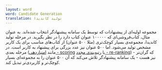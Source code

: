 ```yaml
---
layout: word
word: Candidate Generation
translation: تولید کاندیدا
---
```


مجموعه اولیه‌ای از پیشنهادات که توسط یک سامانه پیشنهادگر انتخاب شده‌اند. به عنوان مثال، کتاب‌فروشی‌ای که ۱۰۰۰۰۰ عنوان کتاب دارد را در نظر بگیرید. در مرحله تولید کاندیدا، مجموعه‌ی بسیار کوچک‌تری (مثلا ۵۰۰ عنوان) از کتاب‌های مناسب برای یک کاربر مشخص تولید می‌شود. اما ۵۰۰ عنوان نیز عدد بزرگی برای پیشنهاد به کاربر است. در مرحله بعدی (مانند [امتیازدهی - ‌scoring](/S/scoring) یا [رتبه‌بندی مجدد - re-ranking](/R/re-ranking)) - که گران‌تر نیز هست - یک سامانه پیشنهادگر تلاش می‌کند که آن ۵۰۰ عنوان را به مجموعه‌ای بسیار کوچک‌تر و کاربردی‌تر تبدیل کند.
